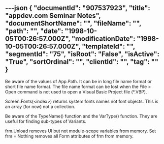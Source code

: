 ---json
{
  "documentId": "907537923",
  "title": "appdev.com Seminar Notes",
  "documentShortName": "",
  "fileName": "",
  "path": "",
  "date": "1998-10-05T00:26:57.000Z",
  "modificationDate": "1998-10-05T00:26:57.000Z",
  "templateId": "",
  "segmentId": "75",
  "isRoot": "False",
  "isActive": "True",
  "sortOrdinal": "",
  "clientId": "",
  "tag": ""
}
---

Be aware of the values of App.Path. It can be in long file name format or short file name format. The file name format can be lost when the File &gt; Open command is not used to open a Visual Basic Project file (*.VBP).

Screen.Fonts(&lt;index&gt;) returns system fonts names not font objects. This is an array (for now) not a collection.

Be aware of the TypeName() function and the VarType() function. They are useful for finding sub-types of Variants.

frm.Unload removes UI but not module-scope variables from memory. Set frm = Nothing removes all Form attributes of frm from memory.
